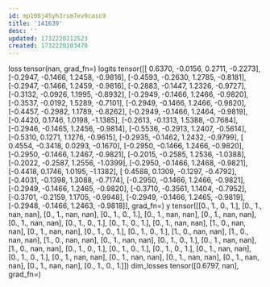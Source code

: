 ```yaml
---
id: mp108j45yh3rsm7ev9casc9
title: '141639'
desc: ''
updated: 1732220212523
created: 1732220203470
---
```

loss
tensor(nan, grad_fn=<DivBackward0>)
logits
tensor([[ 0.6370, -0.0156,  0.2711, -0.2273],
        [-0.2947, -0.1466,  1.2458, -0.9816],
        [-0.4593, -0.2630,  1.2785, -0.8181],
        [-0.2947, -0.1466,  1.2459, -0.9816],
        [-0.2883, -0.1447,  1.2326, -0.9727],
        [-0.3132, -0.0926,  1.1995, -0.8932],
        [-0.2949, -0.1466,  1.2466, -0.9820],
        [-0.3537, -0.0192,  1.5289, -0.7101],
        [-0.2949, -0.1466,  1.2466, -0.9820],
        [-0.4457, -0.2982,  1.1789, -0.8262],
        [-0.2949, -0.1466,  1.2464, -0.9819],
        [-0.4420,  0.1746,  1.0198, -1.1385],
        [-0.2613, -0.1313,  1.5388, -0.7684],
        [-0.2946, -0.1465,  1.2456, -0.9814],
        [-0.5536, -0.2913,  1.2407, -0.5614],
        [-0.5310,  0.1271,  1.1276, -0.9615],
        [-0.2935, -0.1462,  1.2432, -0.9799],
        [ 0.4554, -0.3418,  0.0293, -0.1670],
        [-0.2950, -0.1466,  1.2466, -0.9820],
        [-0.2950, -0.1466,  1.2467, -0.9821],
        [-0.2015, -0.2585,  1.2536, -1.0388],
        [-0.2022, -0.2587,  1.2556, -1.0399],
        [-0.2950, -0.1466,  1.2468, -0.9821],
        [-0.4418,  0.1746,  1.0195, -1.1382],
        [ 0.4588,  0.1309, -0.1297, -0.4792],
        [-0.4031, -0.1398,  1.3088, -0.7174],
        [-0.2950, -0.1466,  1.2466, -0.9821],
        [-0.2949, -0.1466,  1.2465, -0.9820],
        [-0.3710, -0.3561,  1.1404, -0.7952],
        [-0.3701, -0.2159,  1.1705, -0.9948],
        [-0.2949, -0.1466,  1.2465, -0.9819],
        [-0.2948, -0.1466,  1.2463, -0.9818]], grad_fn=<AddmmBackward0>)
y
tensor([[0., 1., 0., 1.],
        [0., 1., nan, nan],
        [0., 1., nan, nan],
        [0., 1., 0., 1.],
        [0., 1., nan, nan],
        [0., 1., nan, nan],
        [0., 1., nan, nan],
        [0., 1., 0., 1.],
        [0., 1., 0., 1.],
        [0., 1., nan, nan],
        [1., 0., nan, nan],
        [0., 1., nan, nan],
        [0., 1., 0., 1.],
        [0., 1., 0., 1.],
        [1., 0., nan, nan],
        [1., 0., nan, nan],
        [1., 0., nan, nan],
        [0., 1., nan, nan],
        [0., 1., 0., 1.],
        [0., 1., nan, nan],
        [1., 0., nan, nan],
        [0., 1., 0., 1.],
        [0., 1., 0., 1.],
        [0., 1., 0., 1.],
        [0., 1., nan, nan],
        [0., 1., 0., 1.],
        [0., 1., nan, nan],
        [0., 1., nan, nan],
        [0., 1., nan, nan],
        [0., 1., nan, nan],
        [0., 1., nan, nan],
        [0., 1., 0., 1.]])
dim_losses
tensor([0.6797,    nan], grad_fn=<DivBackward0>)